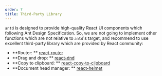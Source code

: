 ```yaml
---
order: 7
title: Third-Party Library
---
```


`antd` is designed to provide high-quality React UI components which following Ant Design Specification. So, we are not going to implement other functions which are not relative to `antd`'s target, and recommend to use excellent third-party library which are provided by React community:

* **Router: ** [react-router](https://github.com/ReactTraining/react-router)
* **Drag and drop: ** [react-dnd](https://github.com/gaearon/react-dnd)
* **Copy to clipboard: ** [react-copy-to-clipboard](https://github.com/nkbt/react-copy-to-clipboard)
* **Document head manager: ** [react-helmet](https://github.com/nfl/react-helmet)
